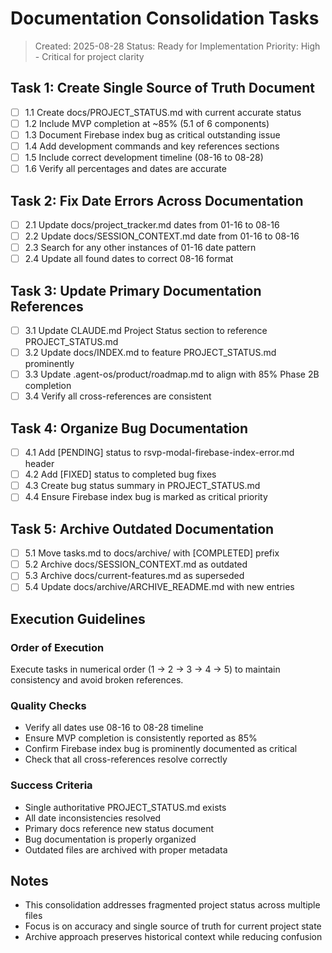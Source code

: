 # Documentation Consolidation Tasks

> Created: 2025-08-28
> Status: Ready for Implementation
> Priority: High - Critical for project clarity

## Task 1: Create Single Source of Truth Document
- [ ] 1.1 Create docs/PROJECT_STATUS.md with current accurate status
- [ ] 1.2 Include MVP completion at ~85% (5.1 of 6 components)
- [ ] 1.3 Document Firebase index bug as critical outstanding issue
- [ ] 1.4 Add development commands and key references sections
- [ ] 1.5 Include correct development timeline (08-16 to 08-28)
- [ ] 1.6 Verify all percentages and dates are accurate

## Task 2: Fix Date Errors Across Documentation
- [ ] 2.1 Update docs/project_tracker.md dates from 01-16 to 08-16
- [ ] 2.2 Update docs/SESSION_CONTEXT.md date from 01-16 to 08-16
- [ ] 2.3 Search for any other instances of 01-16 date pattern
- [ ] 2.4 Update all found dates to correct 08-16 format

## Task 3: Update Primary Documentation References
- [ ] 3.1 Update CLAUDE.md Project Status section to reference PROJECT_STATUS.md
- [ ] 3.2 Update docs/INDEX.md to feature PROJECT_STATUS.md prominently
- [ ] 3.3 Update .agent-os/product/roadmap.md to align with 85% Phase 2B completion
- [ ] 3.4 Verify all cross-references are consistent

## Task 4: Organize Bug Documentation
- [ ] 4.1 Add [PENDING] status to rsvp-modal-firebase-index-error.md header
- [ ] 4.2 Add [FIXED] status to completed bug fixes
- [ ] 4.3 Create bug status summary in PROJECT_STATUS.md
- [ ] 4.4 Ensure Firebase index bug is marked as critical priority

## Task 5: Archive Outdated Documentation
- [ ] 5.1 Move tasks.md to docs/archive/ with [COMPLETED] prefix
- [ ] 5.2 Archive docs/SESSION_CONTEXT.md as outdated
- [ ] 5.3 Archive docs/current-features.md as superseded
- [ ] 5.4 Update docs/archive/ARCHIVE_README.md with new entries

## Execution Guidelines

### Order of Execution
Execute tasks in numerical order (1 → 2 → 3 → 4 → 5) to maintain consistency and avoid broken references.

### Quality Checks
- Verify all dates use 08-16 to 08-28 timeline
- Ensure MVP completion is consistently reported as 85%
- Confirm Firebase index bug is prominently documented as critical
- Check that all cross-references resolve correctly

### Success Criteria
- Single authoritative PROJECT_STATUS.md exists
- All date inconsistencies resolved
- Primary docs reference new status document
- Bug documentation is properly organized
- Outdated files are archived with proper metadata

## Notes
- This consolidation addresses fragmented project status across multiple files
- Focus is on accuracy and single source of truth for current project state
- Archive approach preserves historical context while reducing confusion